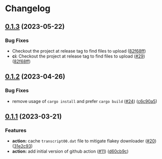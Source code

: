 # Changelog

## [0.1.3](https://github.com/noir-lang/noirup/compare/v0.1.2...v0.1.3) (2023-05-22)


### Bug Fixes

* Checkout the project at release tag to find files to upload ([82f68ff](https://github.com/noir-lang/noirup/commit/82f68ffd1f0bcf1009db917df25482bf7e8b2650))
* **ci:** Checkout the project at release tag to find files to upload ([#29](https://github.com/noir-lang/noirup/issues/29)) ([82f68ff](https://github.com/noir-lang/noirup/commit/82f68ffd1f0bcf1009db917df25482bf7e8b2650))

## [0.1.2](https://github.com/noir-lang/noirup/compare/v0.1.1...v0.1.2) (2023-04-26)


### Bug Fixes

* remove usage of `cargo install` and prefer `cargo build` ([#24](https://github.com/noir-lang/noirup/issues/24)) ([c6c90a5](https://github.com/noir-lang/noirup/commit/c6c90a5c9135c0bc707f1318d313a364c66350e6))

## [0.1.1](https://github.com/noir-lang/noirup/compare/v0.1.0...v0.1.1) (2023-03-21)


### Features

* **action:** cache `transcript00.dat` file to mitigate flakey downloader ([#20](https://github.com/noir-lang/noirup/issues/20)) ([31e2c93](https://github.com/noir-lang/noirup/commit/31e2c93f77714c898c6a9ea7f05d7406ede41b66))
* **action:** add initial version of github action ([#11](https://github.com/noir-lang/noirup/issues/11)) ([d60cb9c](https://github.com/noir-lang/noirup/commit/d60cb9c526ef2b2660063559e44aeb2b2d70a7e1))
